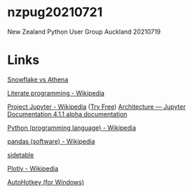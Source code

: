 # nzpug20210721
New Zealand Python User Group Auckland 20210719

# Links

[Snowflake vs Athena](https://www.firebolt.io/comparison/snowflake-vs-athena)

[Literate programming - Wikipedia](https://en.wikipedia.org/wiki/Literate_programming)

[Project Jupyter - Wikipedia](https://en.wikipedia.org/wiki/Project_Jupyter) ([Try Free](https://jupyter.org/try)) [Architecture — Jupyter Documentation 4.1.1 alpha documentation](https://jupyter.readthedocs.io/en/latest/projects/architecture/content-architecture.html)

[Python (programming language) - Wikipedia](https://en.wikipedia.org/wiki/Python_(programming_language))

[pandas (software) - Wikipedia](https://en.wikipedia.org/wiki/Pandas_(software))

[sidetable](https://github.com/chris1610/sidetable)

[Plotly - Wikipedia](https://en.wikipedia.org/wiki/Plotly)

[AutoHotkey (for Windows)](https://www.autohotkey.com/)

